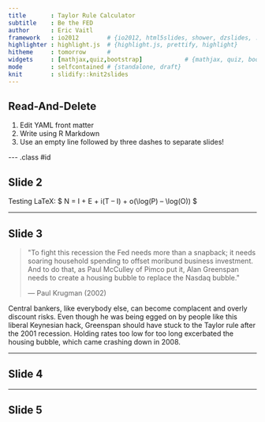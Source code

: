 ```yaml
---
title       : Taylor Rule Calculator
subtitle    : Be the FED
author      : Eric Vaitl
framework   : io2012        # {io2012, html5slides, shower, dzslides, ...}
highlighter : highlight.js  # {highlight.js, prettify, highlight}
hitheme     : tomorrow      # 
widgets     : [mathjax,quiz,bootstrap]            # {mathjax, quiz, bootstrap}
mode        : selfcontained # {standalone, draft}
knit        : slidify::knit2slides
---
```


## Read-And-Delete

1. Edit YAML front matter
2. Write using R Markdown
3. Use an empty line followed by three dashes to separate slides!

--- .class #id 

## Slide 2

Testing LaTeX: $  N = I + E + i(T – I) + o(\log(P) – \log(O)) $


---
## Slide 3

> "To fight this recession the Fed needs more than a snapback; it
> needs soaring household spending to offset moribund business
> investment. And to do that, as Paul McCulley of Pimco put it, Alan
> Greenspan needs to create a housing bubble to replace the Nasdaq
> bubble."
> 
> — Paul Krugman (2002)

Central bankers, like everybody else, can become complacent and overly discount risks. Even though he was being egged on by people like this liberal Keynesian hack, Greenspan should have stuck to the Taylor rule after the 2001 recession. Holding rates too low for too long excerbated the housing bubble, which came crashing down in 2008. 

---
## Slide 4

--- 
## Slide 5



